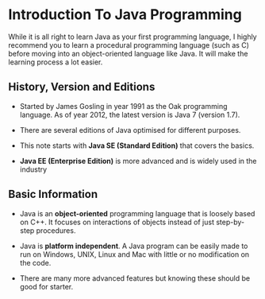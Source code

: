 # Introduction To Java Programming

While it is all right to learn Java as your first programming language, I highly recommend you to learn a procedural programming language (such as C) before moving into an object-oriented language like Java. It will make the learning process a lot easier.

## History, Version and Editions

- Started by James Gosling in year 1991 as the Oak programming language. As of year 2012, the latest version is Java 7 (version 1.7).

- There are several editions of Java optimised for different purposes.

- This note starts with **Java SE (Standard Edition)** that covers the basics.

- **Java EE (Enterprise Edition)** is more advanced and is widely used in the industry

## Basic Information

- Java is an **object-oriented** programming language that is loosely based on C++. It focuses on interactions of objects instead of just step-by-step procedures.

- Java is **platform independent**. A Java program can be easily made to run on Windows, UNIX, Linux and Mac with little or no modification on the code.

- There are many more advanced features but knowing these should be good for starter.